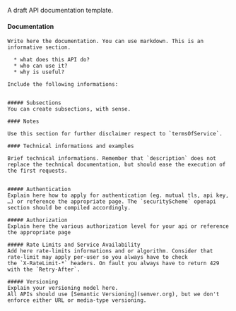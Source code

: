 A draft API documentation template.

#### Documentation
    Write here the documentation. You can use markdown. This is an 
    informative section.

      * what does this API do?
      * who can use it?
      * why is useful?

    Include the following informations:
    
    
    ##### Subsections
    You can create subsections, with sense.

    #### Notes

    Use this section for further disclaimer respect to `termsOfService`.

    #### Technical informations and examples
    
    Brief technical informations. Remember that `description` does not 
    replace the technical documentation, but should ease the execution of
    the first requests.


    ##### Authentication
    Explain here how to apply for authentication (eg. mutual tls, api key, …) or reference the appropriate page. The `securityScheme` openapi
    section should be compiled accordingly.
    
    ##### Authorization
    Explain here the various authorization level for your api or reference
    the appropriate page

    ##### Rate Limits and Service Availability
    Add here rate-limits informations and or algorithm. Consider that
    rate-limit may apply per-user so you always have to check 
    the `X-RateLimit-*` headers. On fault you always have to return 429
    with the `Retry-After`.

    ##### Versioning
    Explain your versioning model here. 
    All APIs should use [Semantic Versioning](semver.org), but we don't 
    enforce either URL or media-type versioning. 
